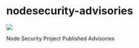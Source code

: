nodesecurity-advisories
=======================

![](https://nodesecurity.io/img/nodesecurity.png)

Node Security Project Published Advisories 
